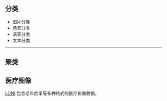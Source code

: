 ## 分类
- 图片分类
- 场景分类
- 语音分类
- 文本分类
*****
## 聚类



## 医疗图像
[LONI](http://www.loni.usc.edu/) 包含老年痴呆等多种格式的医疗影像数据。
